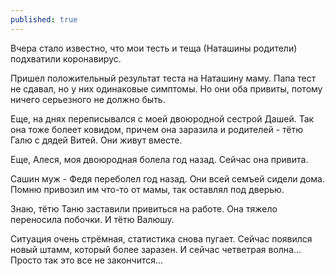 ```yaml
---
published: true
---
```


Вчера стало известно, что мои тесть и теща (Наташины родители) подхватили коронавирус.

Пришел положительный результат теста на Наташину маму. 
Папа тест не сдавал, но у них одинаковые симптомы. Но они оба привиты, потому ничего серьезного не должно быть.

Еще, на днях переписывался с моей двоюродной сестрой Дашей. 
Так она тоже болеет ковидом, причем она заразила и родителей - тётю Галю с дядей Витей. Они живут вместе.

Еще, Алеся, моя двоюродная болела год назад. Сейчас она привита.

Сашин муж - Федя переболел год назад. Они всей семъей сидели дома. Помню привозил им что-то от мамы, так оставлял под дверью.

Знаю, тётю Таню заставили привиться на работе. Она тяжело переносила побочки. И тётю Валюшу.

Ситуация очень стрёмная, статистика снова пугает. 
Сейчас появился новый штамм, который более заразен.
И сейчас четветрая волна... Просто так это все не закончится...

 
